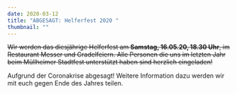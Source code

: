 ```yaml
---
date: 2020-03-12
title: "ABGESAGT: Helferfest 2020 "
thumbnail: ""
---
```


~~Wir werden das diesjährige Helferfest am **Samstag, 16.05.20, 18.30 Uhr**, im Restaurant Messer und Gradelfeiern.
Alle Personen die uns im letzten Jahr beim Müllheimer Stadtfest unterstützt haben sind herzlich eingeladen!~~

Aufgrund der Coronakrise abgesagt! Weitere Information dazu werden wir mit euch gegen Ende des Jahres teilen.
